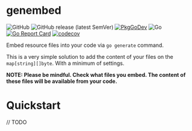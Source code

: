 # genembed

![GitHub](https://img.shields.io/github/license/gebv/genembed)
![GitHub release (latest SemVer)](https://img.shields.io/github/v/release/gebv/genembed)
[![PkgGoDev](https://pkg.go.dev/badge/github.com/gebv/genembed)](https://pkg.go.dev/github.com/gebv/genembed)
![Go](https://github.com/gebv/genembed/workflows/Go/badge.svg?branch=master)
[![Go Report Card](https://goreportcard.com/badge/github.com/gebv/genembed)](https://goreportcard.com/report/github.com/gebv/genembed)
[![codecov](https://codecov.io/gh/gebv/genembed/branch/master/graph/badge.svg)](https://codecov.io/gh/gebv/genembed)


Embed resource files into your code via `go generate` command.

This is a very simple solution to add the content of your files on the `map[string][]byte`. With a minimum of settings.

**NOTE: Please be mindful. Check what files you embed. The content of these files will be available from your code.**

# Quickstart

// TODO
